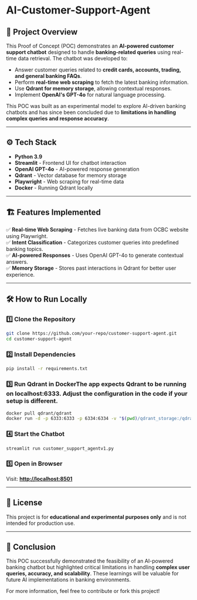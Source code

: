 # AI-Customer-Support-Agent

## 🚀 Project Overview
This Proof of Concept (POC) demonstrates an **AI-powered customer support chatbot** designed to handle **banking-related queries** using real-time data retrieval. The chatbot was developed to:
- Answer customer queries related to **credit cards, accounts, trading, and general banking FAQs**.
- Perform **real-time web scraping** to fetch the latest banking information.
- Use **Qdrant for memory storage**, allowing contextual responses.
- Implement **OpenAI's GPT-4o** for natural language processing.

This POC was built as an experimental model to explore AI-driven banking chatbots and has since been concluded due to **limitations in handling complex queries and response accuracy**.

---

## ⚙️ Tech Stack
- **Python 3.9**
- **Streamlit** - Frontend UI for chatbot interaction
- **OpenAI GPT-4o** - AI-powered response generation
- **Qdrant** - Vector database for memory storage
- **Playwright** - Web scraping for real-time data
- **Docker** - Running Qdrant locally

---

## 🏗️ Features Implemented
✅ **Real-time Web Scraping** - Fetches live banking data from OCBC website using Playwright.  
✅ **Intent Classification** - Categorizes customer queries into predefined banking topics.  
✅ **AI-powered Responses** - Uses OpenAI GPT-4o to generate contextual answers.  
✅ **Memory Storage** - Stores past interactions in Qdrant for better user experience.  

---

## 🛠️ How to Run Locally
### 1️⃣ Clone the Repository
```sh
git clone https://github.com/your-repo/customer-support-agent.git
cd customer-support-agent
```

### 2️⃣ Install Dependencies
```sh
pip install -r requirements.txt
```

### 3️⃣ Run Qdrant in DockerThe app expects Qdrant to be running on localhost:6333. Adjust the configuration in the code if your setup is different.
```sh
docker pull qdrant/qdrant
docker run -d -p 6333:6333 -p 6334:6334 -v "$(pwd)/qdrant_storage:/qdrant/storage:z" qdrant/qdrant
```

### 4️⃣ Start the Chatbot
```sh
streamlit run customer_support_agentv1.py
```

### 5️⃣ Open in Browser
Visit: **[http://localhost:8501](http://localhost:8501)**  

---

## 📜 License
This project is for **educational and experimental purposes only** and is not intended for production use.

---

## 📌 Conclusion
This POC successfully demonstrated the feasibility of an AI-powered banking chatbot but highlighted critical limitations in handling **complex user queries, accuracy, and scalability**. These learnings will be valuable for future AI implementations in banking environments.

For more information, feel free to contribute or fork this project! 

